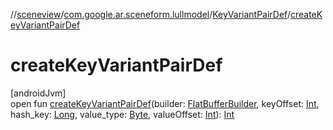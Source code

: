 //[sceneview](../../../index.md)/[com.google.ar.sceneform.lullmodel](../index.md)/[KeyVariantPairDef](index.md)/[createKeyVariantPairDef](create-key-variant-pair-def.md)

# createKeyVariantPairDef

[androidJvm]\
open fun [createKeyVariantPairDef](create-key-variant-pair-def.md)(builder: [FlatBufferBuilder](../../com.google.flatbuffers/-flat-buffer-builder/index.md), keyOffset: [Int](https://kotlinlang.org/api/latest/jvm/stdlib/kotlin/-int/index.html), hash_key: [Long](https://kotlinlang.org/api/latest/jvm/stdlib/kotlin/-long/index.html), value_type: [Byte](https://kotlinlang.org/api/latest/jvm/stdlib/kotlin/-byte/index.html), valueOffset: [Int](https://kotlinlang.org/api/latest/jvm/stdlib/kotlin/-int/index.html)): [Int](https://kotlinlang.org/api/latest/jvm/stdlib/kotlin/-int/index.html)
